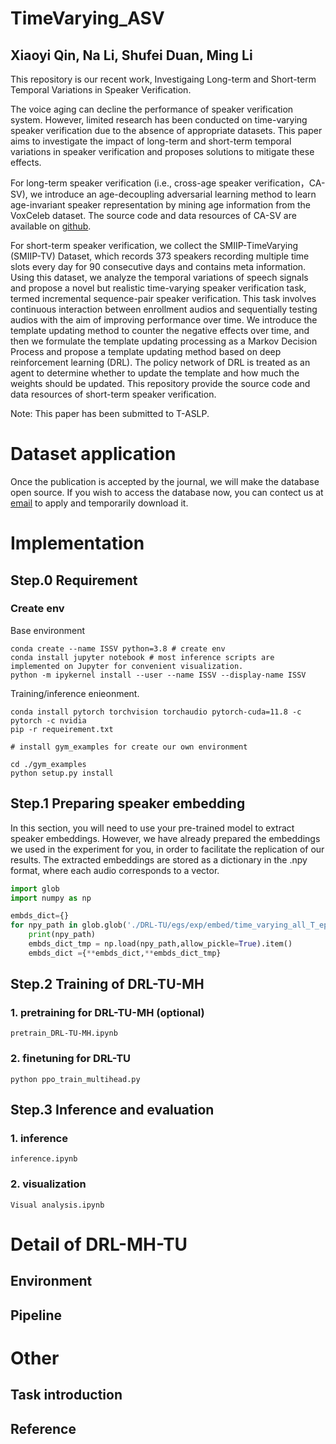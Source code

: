 # TimeVarying_ASV

## Xiaoyi Qin, Na Li, Shufei Duan, Ming Li

This repository is our recent work, Investigaing Long-term and Short-term Temporal Variations in Speaker Verification.

The voice aging can decline the performance of speaker verification system. However, limited research has been conducted on time-varying speaker verification due to the absence of appropriate datasets. This paper aims to investigate the impact of long-term and short-term temporal variations in speaker verification and proposes solutions to mitigate these effects. 

For long-term speaker verification (i.e., cross-age speaker verification，CA-SV), we introduce an age-decoupling adversarial learning method to learn age-invariant speaker representation by mining age information from the VoxCeleb dataset. The source code and data resources of CA-SV are available on [github](https://github.com/qinxiaoyi/Cross-Age_Speaker_Verification).

For short-term speaker verification, we collect the SMIIP-TimeVarying (SMIIP-TV) Dataset, which records 373 speakers recording multiple time slots every day for 90 consecutive days and contains meta information. Using this dataset, we analyze the temporal variations of speech signals and propose a novel but realistic time-varying speaker verification task, termed incremental sequence-pair speaker verification. This task involves continuous interaction between enrollment audios and sequentially testing audios with the aim of improving performance over time. We introduce the template updating method to counter the negative effects over time, and then we formulate the template updating processing as a Markov Decision Process and propose a template updating method based on deep reinforcement learning (DRL). The policy network of DRL is treated as an agent to determine whether to update the template and how much the weights should be updated. This repository provide the source code and data resources of short-term speaker verification.

Note: This paper has been submitted to T-ASLP.

# Dataset application

Once the publication is accepted by the journal, we will make the database open source. If you wish to access the database now, you can contect us at [email](xiaoyi.qin@dukekunshan.edu.cn) to apply and temporarily download it.


# Implementation

## Step.0 Requirement

### Create env  

Base environment

```shell
conda create --name ISSV python=3.8 # create env
conda install jupyter notebook # most inference scripts are implemented on Jupyter for convenient visualization.
python -m ipykernel install --user --name ISSV --display-name ISSV
```

Training/inference enieonment.

```
conda install pytorch torchvision torchaudio pytorch-cuda=11.8 -c pytorch -c nvidia
pip -r requeirement.txt

# install gym_examples for create our own environment

cd ./gym_examples
python setup.py install
```


## Step.1 Preparing speaker embedding

In this section, you will need to use your pre-trained model to extract speaker embeddings. However, we have already prepared the embeddings we used in the experiment for you, in order to facilitate the replication of our results. The extracted embeddings are stored as a dictionary in the .npy format, where each audio corresponds to a vector.

```python
import glob
import numpy as np

embds_dict={}
for npy_path in glob.glob('./DRL-TU/egs/exp/embed/time_varying_all_T_epoch21_rank*.npy'):
    print(npy_path)
    embds_dict_tmp = np.load(npy_path,allow_pickle=True).item()
    embds_dict ={**embds_dict,**embds_dict_tmp}
```

## Step.2 Training of DRL-TU-MH

### 1. pretraining for  DRL-TU-MH (optional)

```shell
pretrain_DRL-TU-MH.ipynb
```

### 2. finetuning for DRL-TU

```shell
python ppo_train_multihead.py
```



## Step.3 Inference and evaluation

### 1. inference

```shell
inference.ipynb
```

### 2. visualization

```shell
Visual analysis.ipynb

```


# Detail of DRL-MH-TU

## Environment

## Pipeline


# Other 

## Task introduction

## Reference
